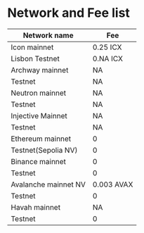 # Network and Fee list

| Network name| Fee 
| --- | --- |
| Icon mainnet|0.25 ICX  
| Lisbon Testnet  |0.NA ICX  |
| Archway mainnet   |NA  |
| Testnet   |NA  |
| Neutron mainnet   |NA  |
| Testnet  |NA  |
| Injective Mainnet    |NA  |
| Testnet   |NA  |
| Ethereum mainnet  |0  |
| Testnet(Sepolia NV)   |0  |
| Binance mainnet  |0  |
| Testnet  |0 |
| Avalanche mainnet NV  |0.003 AVAX  |
| Testnet  |0  |
| Havah mainnet  |NA  |
| Testnet    |0  |
